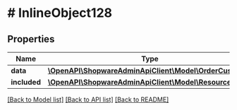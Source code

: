 # # InlineObject128

## Properties

Name | Type | Description | Notes
------------ | ------------- | ------------- | -------------
**data** | [**\OpenAPI\ShopwareAdminApiClient\Model\OrderCustomer**](OrderCustomer.md) |  | [optional]
**included** | [**\OpenAPI\ShopwareAdminApiClient\Model\Resource[]**](Resource.md) |  | [optional]

[[Back to Model list]](../../README.md#models) [[Back to API list]](../../README.md#endpoints) [[Back to README]](../../README.md)
